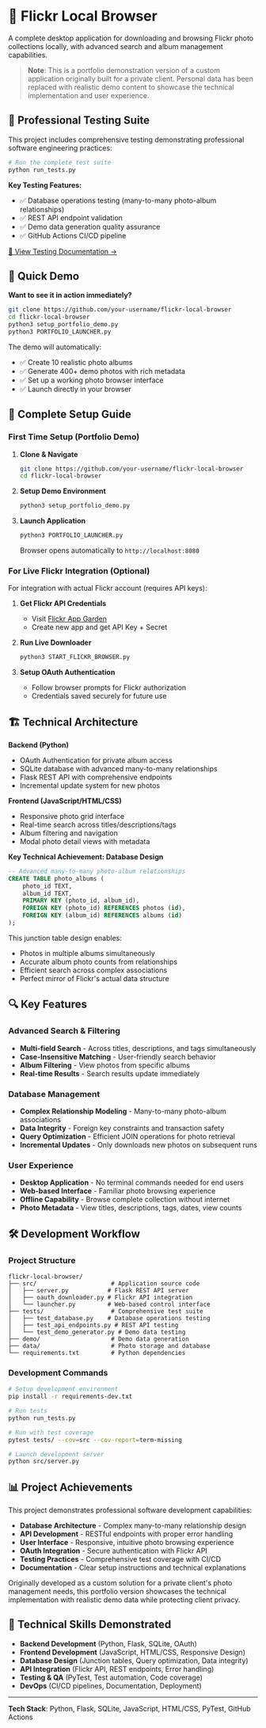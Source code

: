 # 📸 Flickr Local Browser

A complete desktop application for downloading and browsing Flickr photo collections locally, with advanced search and album management capabilities.

> **Note**: This is a portfolio demonstration version of a custom application originally built for a private client. Personal data has been replaced with realistic demo content to showcase the technical implementation and user experience.

## 🧪 **Professional Testing Suite**

This project includes comprehensive testing demonstrating professional software engineering practices:

```bash
# Run the complete test suite
python run_tests.py
```

**Key Testing Features:**
- ✅ Database operations testing (many-to-many photo-album relationships)
- ✅ REST API endpoint validation
- ✅ Demo data generation quality assurance
- ✅ GitHub Actions CI/CD pipeline

[📖 View Testing Documentation →](tests/README.md)

## 🎯 Quick Demo

**Want to see it in action immediately?**

```bash
git clone https://github.com/your-username/flickr-local-browser
cd flickr-local-browser
python3 setup_portfolio_demo.py
python3 PORTFOLIO_LAUNCHER.py
```

The demo will automatically:

- ✅ Create 10 realistic photo albums
- ✅ Generate 400+ demo photos with rich metadata
- ✅ Set up a working photo browser interface
- ✅ Launch directly in your browser

## 🚀 Complete Setup Guide

### First Time Setup (Portfolio Demo)

1. **Clone & Navigate**
   ```bash
   git clone https://github.com/your-username/flickr-local-browser
   cd flickr-local-browser
   ```

2. **Setup Demo Environment**
   ```bash
   python3 setup_portfolio_demo.py
   ```

3. **Launch Application**
   ```bash
   python3 PORTFOLIO_LAUNCHER.py
   ```
   Browser opens automatically to `http://localhost:8080`

### For Live Flickr Integration (Optional)

For integration with actual Flickr account (requires API keys):

1. **Get Flickr API Credentials**
   - Visit [Flickr App Garden](https://www.flickr.com/services/apps/create/)
   - Create new app and get API Key + Secret

2. **Run Live Downloader**
   ```bash
   python3 START_FLICKR_BROWSER.py
   ```

3. **Setup OAuth Authentication**
   - Follow browser prompts for Flickr authorization
   - Credentials saved securely for future use

## 🏗️ Technical Architecture

**Backend (Python)**
- OAuth Authentication for private album access
- SQLite database with advanced many-to-many relationships
- Flask REST API with comprehensive endpoints
- Incremental update system for new photos

**Frontend (JavaScript/HTML/CSS)**  
- Responsive photo grid interface
- Real-time search across titles/descriptions/tags
- Album filtering and navigation
- Modal photo detail views with metadata

**Key Technical Achievement: Database Design**
```sql
-- Advanced many-to-many photo-album relationships
CREATE TABLE photo_albums (
    photo_id TEXT,
    album_id TEXT,
    PRIMARY KEY (photo_id, album_id),
    FOREIGN KEY (photo_id) REFERENCES photos (id),
    FOREIGN KEY (album_id) REFERENCES albums (id)
);
```

This junction table design enables:
- Photos in multiple albums simultaneously
- Accurate album photo counts from relationships
- Efficient search across complex associations
- Perfect mirror of Flickr's actual data structure

## 🔍 Key Features

### Advanced Search & Filtering
- **Multi-field Search** - Across titles, descriptions, and tags simultaneously
- **Case-Insensitive Matching** - User-friendly search behavior
- **Album Filtering** - View photos from specific albums
- **Real-time Results** - Search results update immediately

### Database Management
- **Complex Relationship Modeling** - Many-to-many photo-album associations
- **Data Integrity** - Foreign key constraints and transaction safety
- **Query Optimization** - Efficient JOIN operations for photo retrieval
- **Incremental Updates** - Only downloads new photos on subsequent runs

### User Experience
- **Desktop Application** - No terminal commands needed for end users
- **Web-based Interface** - Familiar photo browsing experience
- **Offline Capability** - Browse complete collection without internet
- **Photo Metadata** - View titles, descriptions, tags, dates, view counts

## 🛠️ Development Workflow

### Project Structure
```
flickr-local-browser/
├── src/                     # Application source code
│   ├── server.py           # Flask REST API server
│   ├── oauth_downloader.py # Flickr API integration
│   └── launcher.py         # Web-based control interface
├── tests/                   # Comprehensive test suite
│   ├── test_database.py    # Database operations testing
│   ├── test_api_endpoints.py # REST API testing
│   └── test_demo_generator.py # Demo data testing
├── demo/                    # Demo data generation
├── data/                    # Photo storage and database
└── requirements.txt         # Python dependencies
```

### Development Commands
```bash
# Setup development environment
pip install -r requirements-dev.txt

# Run tests
python run_tests.py

# Run with test coverage
pytest tests/ --cov=src --cov-report=term-missing

# Launch development server
python src/server.py
```

## 📊 Project Achievements

This project demonstrates professional software development capabilities:

- **Database Architecture** - Complex many-to-many relationship design
- **API Development** - RESTful endpoints with proper error handling  
- **User Interface** - Responsive, intuitive photo browsing experience
- **OAuth Integration** - Secure authentication with Flickr API
- **Testing Practices** - Comprehensive test coverage with CI/CD
- **Documentation** - Clear setup instructions and technical explanations

Originally developed as a custom solution for a private client's photo management needs, this portfolio version showcases the technical implementation with realistic demo data while protecting client privacy.

## 🎯 Technical Skills Demonstrated

- **Backend Development** (Python, Flask, SQLite, OAuth)
- **Frontend Development** (JavaScript, HTML/CSS, Responsive Design)
- **Database Design** (Junction tables, Query optimization, Data integrity)
- **API Integration** (Flickr API, REST endpoints, Error handling)
- **Testing & QA** (PyTest, Test automation, Code coverage)
- **DevOps** (CI/CD pipelines, Documentation, Deployment)

---

**Tech Stack**: Python, Flask, SQLite, JavaScript, HTML/CSS, PyTest, GitHub Actions
